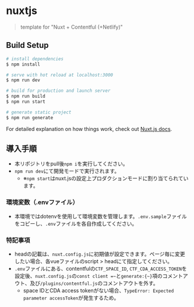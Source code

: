 # nuxtjs

> template for "Nuxt + Contentful (+Netlify)"

## Build Setup

```bash
# install dependencies
$ npm install

# serve with hot reload at localhost:3000
$ npm run dev

# build for production and launch server
$ npm run build
$ npm run start

# generate static project
$ npm run generate
```

For detailed explanation on how things work, check out [Nuxt.js docs](https://nuxtjs.org).

## 導入手順
+ 本リポジトリをpull後`npm i`を実行してください。
+ `npm run dev`にて開発モードで実行されます。
  - ※`npm start`はnuxt.jsの設定上プロダクションモードに割り当てられています。
### 環境変数（.envファイル）
- 本環境ではdotenvを使用して環境変数を管理します。`.env.sample`ファイルをコピーし、`.env`ファイルを各自作成してください。
### 特記事項
- headの記載は、`nuxt.config.js`に初期値が設定できます。ページ毎に変更したい場合、各vueファイルのscript > headにて指定してください。
- `.env`ファイルにある、contentfulの`CTF_SPACE_ID`, `CTF_CDA_ACCESS_TOKEN`を設定後、`nuxt.config.js`の`const client =~`と`generate:{~}`項のコメントアウト、及び`/plugins/contentful.js`のコメントアウトを外す。
  - space IDとCDA access tokenがない場合、`TypeError: Expected parameter accessToken`が発生するため。
